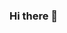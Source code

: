 ### Hi there 👋

<!--
**S1L3NTW0LF/S1L3NTW0LF** is a ✨ _special_ ✨ repository because its `README.md` (this file) appears on your GitHub profile.

Here are some ideas to get you started:

- 🔭 I’m currently working on analyzing financial statements of public companies. 
- 🌱 I’m currently learning the commandline in linux and about creating a personal workflow. 
- 👯 I’m looking to collaborate on productivity applications, scientific research, and projects for humanitarian needs. 
- 🤔 I’m looking for help with meeting people in the industry. 
- 💬 Ask me about my travels. 
- 📫 How to reach me: radonj.sohnonj@gmail.com or (408)823-5590
- 😄 Pronouns: He/him/dude
- ⚡ Fun fact: I was in a breakdance club. 
-->
